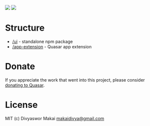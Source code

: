 <img src="https://img.shields.io/npm/v/quasar-ui-user-ext.svg?label=quasar-ui-user-ext">
<img src="https://img.shields.io/npm/v/quasar-app-extension-user-ext.svg?label=quasar-app-extension-user-ext">

# Structure
* [/ui](ui) - standalone npm package
* [/app-extension](app-extension) - Quasar app extension

# Donate
If you appreciate the work that went into this project, please consider [donating to Quasar](https://donate.quasar.dev).

# License
MIT (c) Divyaswor Makai <makaidivya@gmail.com>
